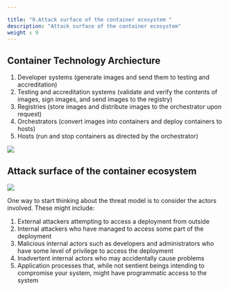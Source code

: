 ```yaml
---

title: "9.Attack surface of the container ecosystem "
description: "Attack surface of the container ecosystem"
weight : 9 
---
```


## Container Technology Archiecture 

1. Developer systems (generate images and send them to testing and accreditation)
2. Testing and accreditation systems (validate and verify the contents of images, sign
images, and send images to the registry)
3. Registries (store images and distribute images to the orchestrator upon request)
4. Orchestrators (convert images into containers and deploy containers to hosts)
5. Hosts (run and stop containers as directed by the orchestrator)


![](./images/container-technology-arch.png)


## Attack surface of the container ecosystem

![](./images/Container-Threat-model.png)



One way to start thinking about the threat model is to consider the actors involved. These might include:

1. External attackers attempting to access a deployment from outside
2. Internal attackers who have managed to access some part of the deployment
3. Malicious internal actors such as developers and administrators who have some level of privilege to access the deployment
3. Inadvertent internal actors who may accidentally cause problems
4. Application processes that, while not sentient beings intending to compromise
your system, might have programmatic access to the system